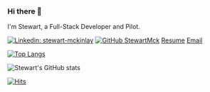 ### Hi there 👋

I'm Stewart, a Full-Stack Developer and Pilot.



[![Linkedin: stewart-mckinlay](https://img.shields.io/badge/stewart-mckinlay-blue?style=flat-square&logo=Linkedin&logoColor=white&link=https://www.linkedin.com/in/stewart-mckinlay/)](https://www.linkedin.com/in/stewart-mckinlay)
[![GitHub StewartMck](https://img.shields.io/github/followers/StewartMck?label=follow&style=social)](https://github.com/StewartMck)
[Resume](https://resume.creddle.io/resume/ixegloh48mh/)
[Email](mailto:stewart.mckinlay@gmail.com)


[![Top Langs](https://github-readme-stats.vercel.app/api/top-langs/?username=StewartMck&layout=compact)](https://github.com/anuraghazra/github-readme-stats)


![Stewart's GitHub stats](https://github-readme-stats.vercel.app/api?username=StewartMck&show_icons=true&theme=dracula)



[![Hits](https://hits.seeyoufarm.com/api/count/incr/badge.svg?url=https%3A%2F%2Fgithub.com%2FStewartMck&count_bg=%2379C83D&title_bg=%23555555&icon=&icon_color=%23E7E7E7&title=Profile+Views&edge_flat=false)](https://hits.seeyoufarm.com)
